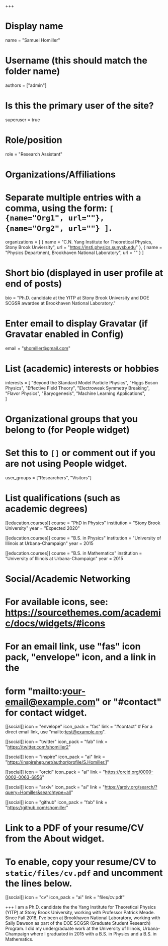 +++
# Display name
name = "Samuel Homiller"

# Username (this should match the folder name)
authors = ["admin"]

# Is this the primary user of the site?
superuser = true

# Role/position
role = "Research Assistant"

# Organizations/Affiliations
#   Separate multiple entries with a comma, using the form: `[ {name="Org1", url=""}, {name="Org2", url=""} ]`.
organizations = [ { name = "C.N. Yang Institute for Theoretical Physics, Stony Brook Unviersity", url = "https://insti.physics.sunysb.edu" }, { name = "Physics Department, Brookhaven National Laboratory", url = "" } ]

# Short bio (displayed in user profile at end of posts)
bio = "Ph.D. candidate at the YITP at Stony Brook University and DOE SCGSR awardee at Brookhaven National Laboratory."

# Enter email to display Gravatar (if Gravatar enabled in Config)
email = "shomiller@gmail.com"

# List (academic) interests or hobbies
interests = [
  "Beyond the Standard Model Particle Physics",
  "Higgs Boson Physics",
  "Effective Field Theory",
  "Electroweak Symmetry Breaking",
  "Flavor Physics",
  "Baryogenesis",
  "Machine Learning Applications",  
]

# Organizational groups that you belong to (for People widget)
#   Set this to `[]` or comment out if you are not using People widget.
user_groups = ["Researchers", "Visitors"]

# List qualifications (such as academic degrees)
[[education.courses]]
  course = "PhD in Physics"
  institution = "Stony Brook University"
  year = "Expected 2020"

[[education.courses]]
  course = "B.S. in Physics"
  institution = "University of Illinois at Urbana-Champaign"
  year = 2015

[[education.courses]]
  course = "B.S. in Mathematics"
  institution = "University of Illinois at Urbana-Champaign"
  year = 2015

# Social/Academic Networking
# For available icons, see: https://sourcethemes.com/academic/docs/widgets/#icons
#   For an email link, use "fas" icon pack, "envelope" icon, and a link in the
#   form "mailto:your-email@example.com" or "#contact" for contact widget.

[[social]]
  icon = "envelope"
  icon_pack = "fas"
  link = "#contact"  # For a direct email link, use "mailto:test@example.org".

[[social]]
  icon = "twitter"
  icon_pack = "fab"
  link = "https://twitter.com/shomiller2"

[[social]]
  icon = "inspire"
  icon_pack = "ai"
  link = "https://inspirehep.net/author/profile/S.Homiller.1"

[[social]]
  icon = "orcid"
  icon_pack = "ai"
  link = "https://orcid.org/0000-0002-0063-6856"

[[social]]
  icon = "arxiv"
  icon_pack = "ai"
  link = "https://arxiv.org/search/?query=Homiller&searchtype=all"

[[social]]
  icon = "github"
  icon_pack = "fab"
  link = "https://github.com/shomiller"

# Link to a PDF of your resume/CV from the About widget.
# To enable, copy your resume/CV to `static/files/cv.pdf` and uncomment the lines below.
[[social]]
   icon = "cv"
   icon_pack = "ai"
   link = "files/cv.pdf"

+++
I am a Ph.D. candidate the the Yang Institute for Theoretical Physics (YITP) at Stony Brook University, working with Professor Patrick Meade. Since Fall 2018, I've been at Brookhaven National Laboratory, working with Sally Dawson as part of the DOE SCGSR (Graduate Student Research) Program. I did my undergraduate work at the University of Illinois, Urbana-Champaign where I graduated in 2015 with a B.S. in Physics and a B.S. in Mathematics.
